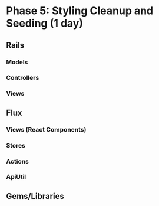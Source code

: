 # Phase 5: Styling Cleanup and Seeding (1 day)

## Rails
### Models

### Controllers

### Views

## Flux
### Views (React Components)


### Stores


### Actions


### ApiUtil


## Gems/Libraries
